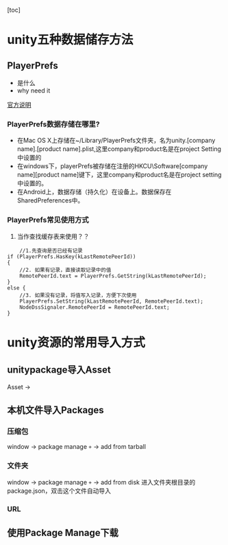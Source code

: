 [toc]



# unity五种数据储存方法
## PlayerPrefs
- 是什么
- why need it


[官方说明](https://docs.unity3d.com/ScriptReference/PlayerPrefs.html)

### PlayerPrefs数据存储在哪里?
- 在Mac OS X上存储在~/Library/PlayerPrefs文件夹，名为unity.[company name].[product name].plist,这里company和product名是在project Setting中设置的
- 在windows下，playerPrefs被存储在注册的HKCU\Software[company name][product name]键下，这里company和product名是在project setting中设置的。
- 在Android上，数据存储（持久化）在设备上。数据保存在SharedPreferences中。

### PlayerPrefs常见使用方式

1. 当作查找缓存表来使用？？
```
	//1.先查询是否已经有记录
if (PlayerPrefs.HasKey(kLastRemotePeerId))
{
	//2. 如果有记录，直接读取记录中的值
	RemotePeerId.text = PlayerPrefs.GetString(kLastRemotePeerId);
}
else {
	//3. 如果没有记录，将值写入记录，方便下次使用
	PlayerPrefs.SetString(kLastRemotePeerId, RemotePeerId.text);
	NodeDssSignaler.RemotePeerId = RemotePeerId.text;
}
```


# unity资源的常用导入方式
## unitypackage导入Asset
Asset -> 

## 本机文件导入Packages
### 压缩包
window -> package manage
```+``` -> add from tarball
### 文件夹
window -> package manage
```+``` -> add from disk
进入文件夹根目录的package.json，双击这个文件自动导入

### URL

## 使用Package Manage下载



